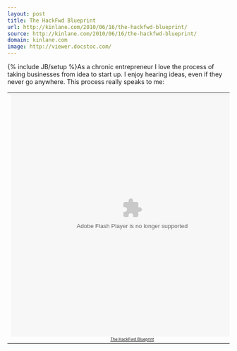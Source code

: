 ```yaml
---
layout: post
title: The HackFwd Blueprint
url: http://kinlane.com/2010/06/16/the-hackfwd-blueprint/
source: http://kinlane.com/2010/06/16/the-hackfwd-blueprint/
domain: kinlane.com
image: http://viewer.docstoc.com/
---
```

{% include JB/setup %}As a chronic entrepreneur I love the process of taking businesses from idea to start up. I enjoy hearing ideas, even if they never go anywhere. This process really speaks to me:
<table align="center">
<tbody>
<tr>
<td align="center"><object id="_ds_42498705" classid="clsid:d27cdb6e-ae6d-11cf-96b8-444553540000" width="550" height="550" codebase="http://download.macromedia.com/pub/shockwave/cabs/flash/swflash.cab#version=6,0,40,0"><param name="name" value="_ds_42498705" /><param name="data" value="http://viewer.docstoc.com/" /><param name="FlashVars" value="doc_id=42498705&amp;mem_id=938958&amp;doc_type=pdf&amp;fullscreen=0&amp;allowdownload=1" /><param name="allowScriptAccess" value="always" /><param name="allowFullScreen" value="true" /><param name="src" value="http://viewer.docstoc.com/" /><param name="flashvars" value="doc_id=42498705&amp;mem_id=938958&amp;doc_type=pdf&amp;fullscreen=0&amp;allowdownload=1" /><param name="allowfullscreen" value="true" /><embed id="_ds_42498705" type="application/x-shockwave-flash" width="550" height="550" src="http://viewer.docstoc.com/" allowfullscreen="true" allowscriptaccess="always" flashvars="doc_id=42498705&amp;mem_id=938958&amp;doc_type=pdf&amp;fullscreen=0&amp;allowdownload=1" data="http://viewer.docstoc.com/" name="_ds_42498705"></embed></object>
<span style="font-size: xx-small;"><a href="http://www.docstoc.com/docs/42498705/The-HackFwd-Blueprint">The HackFwd Blueprint</a></span></td>
</tr>
</tbody>
</table>